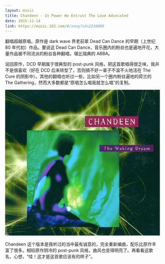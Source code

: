 ```yaml
---
layout: music
title: Chandeen - In Power We Entrust The Love Advocated
date: 2015-11-14
link: https://music.163.com/#/song?id=2310088
---
```


翻唱超越原唱。原作是 dark wave 界老前辈 Dead Can Dance 的早期（上世纪 80 年代初）作品。要说这 Dead Can Dance，音乐圈内的粉丝也是遍地开花，大量作品被不同流派的粉丝各种翻唱，堪比瑞典的 ABBA。

说回原作，DCD 早期属于很典型的 post-punk 风格，把这首歌唱得很乏味，我并不是很喜欢（好在 DCD 后来转型了，否则搞不好一辈子不温不火地活在 The Cure 的阴影中）。其他的翻唱也听过一些，比如另一个圈内粉丝遍地的荷兰的 The Gathering，然而大多数都是“原唱怎么唱我就怎么唱”的复制。

![Chandeen - The Waking Dream](images/chandeen-the-waking-dream.jpg)

Chandeen 这个版本是我听过的当中最有诚意的，完全重新编曲，配乐比原作丰富了很多。相较原作阴冷的 post-punk 风格，曲风也变得明亮了。再看看这歌名，心想，“哇！这才是这首歌应该有的样子”。
